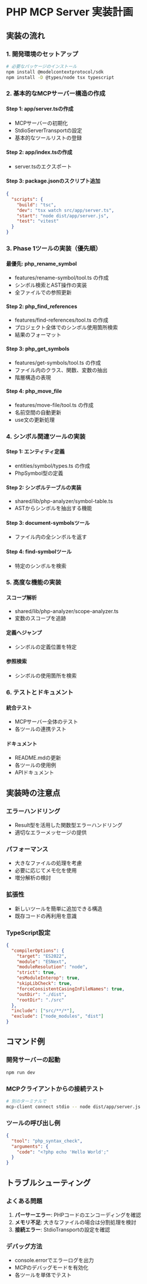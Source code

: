 # PHP MCP Server 実装計画

## 実装の流れ

### 1. 開発環境のセットアップ
```bash
# 必要なパッケージのインストール
npm install @modelcontextprotocol/sdk
npm install -D @types/node tsx typescript
```

### 2. 基本的なMCPサーバー構造の作成

#### Step 1: app/server.tsの作成
- MCPサーバーの初期化
- StdioServerTransportの設定
- 基本的なツールリストの登録

#### Step 2: app/index.tsの作成
- server.tsのエクスポート

#### Step 3: package.jsonのスクリプト追加
```json
{
  "scripts": {
    "build": "tsc",
    "dev": "tsx watch src/app/server.ts",
    "start": "node dist/app/server.js",
    "test": "vitest"
  }
}
```

### 3. Phase 1ツールの実装（優先順）

#### 最優先: php_rename_symbol
- features/rename-symbol/tool.ts の作成
- シンボル検索とAST操作の実装
- 全ファイルでの参照更新

#### Step 2: php_find_references
- features/find-references/tool.ts の作成
- プロジェクト全体でのシンボル使用箇所検索
- 結果のフォーマット

#### Step 3: php_get_symbols
- features/get-symbols/tool.ts の作成
- ファイル内のクラス、関数、変数の抽出
- 階層構造の表現

#### Step 4: php_move_file
- features/move-file/tool.ts の作成
- 名前空間の自動更新
- use文の更新処理

### 4. シンボル関連ツールの実装

#### Step 1: エンティティ定義
- entities/symbol/types.ts の作成
- PhpSymbol型の定義

#### Step 2: シンボルテーブルの実装
- shared/lib/php-analyzer/symbol-table.ts
- ASTからシンボルを抽出する機能

#### Step 3: document-symbolsツール
- ファイル内の全シンボルを返す

#### Step 4: find-symbolツール
- 特定のシンボルを検索

### 5. 高度な機能の実装

#### スコープ解析
- shared/lib/php-analyzer/scope-analyzer.ts
- 変数のスコープを追跡

#### 定義へジャンプ
- シンボルの定義位置を特定

#### 参照検索
- シンボルの使用箇所を検索

### 6. テストとドキュメント

#### 統合テスト
- MCPサーバー全体のテスト
- 各ツールの連携テスト

#### ドキュメント
- README.mdの更新
- 各ツールの使用例
- APIドキュメント

## 実装時の注意点

### エラーハンドリング
- Result型を活用した関数型エラーハンドリング
- 適切なエラーメッセージの提供

### パフォーマンス
- 大きなファイルの処理を考慮
- 必要に応じてメモ化を使用
- 増分解析の検討

### 拡張性
- 新しいツールを簡単に追加できる構造
- 既存コードの再利用を意識

### TypeScript設定
```json
{
  "compilerOptions": {
    "target": "ES2022",
    "module": "ESNext",
    "moduleResolution": "node",
    "strict": true,
    "esModuleInterop": true,
    "skipLibCheck": true,
    "forceConsistentCasingInFileNames": true,
    "outDir": "./dist",
    "rootDir": "./src"
  },
  "include": ["src/**/*"],
  "exclude": ["node_modules", "dist"]
}
```

## コマンド例

### 開発サーバーの起動
```bash
npm run dev
```

### MCPクライアントからの接続テスト
```bash
# 別のターミナルで
mcp-client connect stdio -- node dist/app/server.js
```

### ツールの呼び出し例
```json
{
  "tool": "php_syntax_check",
  "arguments": {
    "code": "<?php echo 'Hello World';"
  }
}
```

## トラブルシューティング

### よくある問題
1. **パーサーエラー**: PHPコードのエンコーディングを確認
2. **メモリ不足**: 大きなファイルの場合は分割処理を検討
3. **接続エラー**: StdioTransportの設定を確認

### デバッグ方法
- console.errorでエラーログを出力
- MCPのデバッグモードを有効化
- 各ツールを単体でテスト